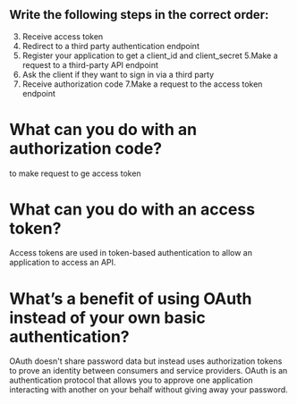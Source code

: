 # 

## Write the following steps in the correct order:
3. Receive access token
4. Redirect to a third party authentication endpoint
2. Register your application to get a client_id and client_secret
5.Make a request to a third-party API endpoint
1. Ask the client if they want to sign in via a third party
6. Receive authorization code
7.Make a request to the access token endpoint

# What can you do with an authorization code?

to make request to ge access token

# What can you do with an access token?

Access tokens are used in token-based authentication to allow an application to access an API.

# What’s a benefit of using OAuth instead of your own basic authentication?

OAuth doesn't share password data but instead uses authorization tokens to prove an identity between consumers and service providers. OAuth is an authentication protocol 
that allows you to approve one application interacting with another on your behalf without giving away your password.





